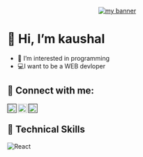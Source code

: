 <p align="center" background-color="#fff">
  <a href="" target="_blank" rel="noreferrer"><img src="http://logos.textgiraffe.com/logos/logo-name/Kaushal-designstyle-boots-m.png" alt="my banner"></a>
</p>

# 👋 Hi, I’m kaushal
* 👀 I’m interested in programming
* 💻I want to be a WEB devloper 

                                                                                                               
## 🤝 Connect with me:                                                                                                               
<a href=""><img align="left" src="https://raw.githubusercontent.com/yushi1007/yushi1007/main/images/linkedin.svg" alt="kaushal kambli | LinkedIn" width="21px"/></a>
<a href="https://www.instagram.com/kaushal.2704/"><img align="left" src="https://raw.githubusercontent.com/yushi1007/yushi1007/main/images/instagram.svg" alt="kaushal kambli | Instagram" width="21px"/></a>
<a href=""><img align="left" src="https://upload.wikimedia.org/wikipedia/commons/thumb/4/4f/Twitter-logo.svg/800px-Twitter-logo.svg.png" alt="kaushal kambli|twitter" width="21px"/></a>
<br>

## 💼 Technical Skills

![React](https://img.shields.io/badge/react-%2320232a.svg?style=for-the-badge&logo=react&logoColor=%2361DAFB)
